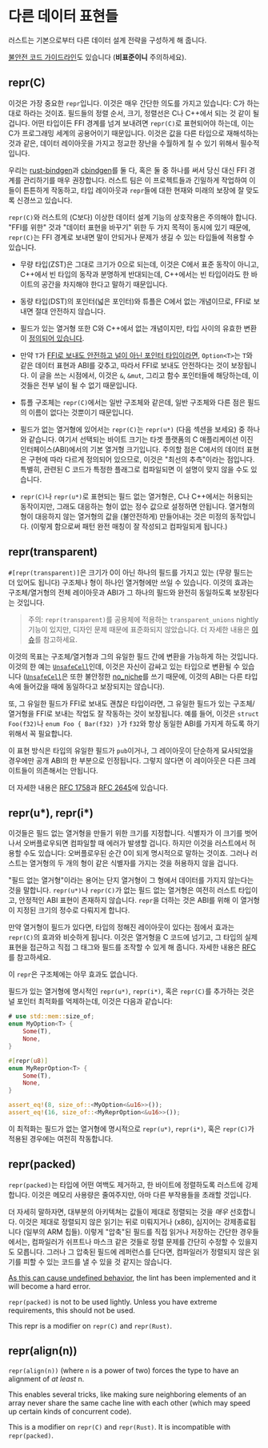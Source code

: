 # 다른 데이터 표현들

러스트는 기본으로부터 다른 데이터 설계 전략을 구성하게 해 줍니다. 

[불안전 코드 가이드라인][unsafe_guide]도 있습니다 (**비표준이니** 주의하세요).

## repr(C)

이것은 가장 중요한 `repr`입니다. 이것은 매우 간단한 의도를 가지고 있습니다: C가 하는대로 하라는 것이죠. 필드들의 정렬 순서, 크기, 정렬선은 C나 C++에서 되는 것 같이 될 겁니다. 
어떤 타입이든 FFI 경계를 넘겨 보내려면 `repr(C)`로 표현되어야 하는데, 이는 C가 프로그래밍 세계의 공용어이기 때문입니다. 이것은 값을 다른 타입으로 재해석하는 것과 같은, 데이터 레이아웃을 가지고 정교한 장난을 수월하게 칠 수 있기 위해서 필수적입니다. 

우리는 [rust-bindgen]과 [cbindgen]를 둘 다, 혹은 둘 중 하나를 써서 당신 대신 FFI 경계를 관리하기를 매우 권장합니다. 러스트 팀은 이 프로젝트들과 긴밀하게 작업하여 이들이 튼튼하게 작동하고, 
타입 레이아웃과 `repr`들에 대한 현재와 미래의 보장에 잘 맞도록 신경쓰고 있습니다.

`repr(C)`와 러스트의 (C보다) 이상한 데이터 설계 기능의 상호작용은 주의해야 합니다. "FFI를 위한" 것과 "데이터 표현을 바꾸기" 위한 두 가지 목적이 동시에 있기 때문에, `repr(C)`는 FFI 경계로 보내면 말이 안되거나 문제가 생길 수 있는 타입들에 적용할 수 있습니다.

* 무량 타입(ZST)은 그대로 크기가 0으로 되는데, 이것은 C에서 표준 동작이 아니고, C++에서 빈 타입의 동작과 분명하게 반대되는데, C++에서는 빈 타입이라도 한 바이트의 공간을 차지해야 한다고 말하기 때문입니다.

* 동량 타입(DST)의 포인터(넓은 포인터)와 튜플은 C에서 없는 개념이므로, FFI로 보내면 절대 안전하지 않습니다.

* 필드가 있는 열거형 또한 C와 C++에서 없는 개념이지만, 타입 사이의 유효한 변환이 [정의되어 있습니다][really-tagged].

* 만약 `T`가 [FFI로 보내도 안전하고 널이 아닌 포인터 타입이라면](ffi.html#the-nullable-pointer-optimization), `Option<T>`는 `T`와 같은 데이터 표현과 ABI를 갖추고, 따라서 FFI로 보내도 안전하다는 것이 보장됩니다. 이 글을 쓰는 시점에서, 이것은 `&`, `&mut`, 그리고 함수 포인터들에 해당하는데, 이것들은 전부 널이 될 수 없기 때문입니다.

* 튜플 구조체는 `repr(C)`에서는 일반 구조체와 같은데, 일반 구조체와 다른 점은 필드의 이름이 없다는 것뿐이기 때문입니다.

* 필드가 없는 열거형에 있어서는 `repr(C)`는 `repr(u*)` (다음 섹션을 보세요) 중 하나와 같습니다. 여기서 선택되는 바이트 크기는 타겟 플랫폼의 C 애플리케이션 이진 인터페이스(ABI)에서의 기본 열거형 크기입니다. 주의할 점은 C에서의 데이터 표현은 구현에 따라 다르게 정의되어 있으므로, 이것은 "최선의 추측"이라는 점입니다. 특별히, 관련된 C 코드가 특정한 플래그로 컴파일되면 이 설명이 맞지 않을 수도 있습니다.

* `repr(C)`나 `repr(u*)`로 표현되는 필드 없는 열거형은, C나 C++에서는 허용되는 동작이지만, 그래도 대응하는 형이 없는 정수 값으로 설정하면 안됩니다. 열거형의 형이 대응하지 않는 열거형의 값을 (불안전하게) 만들어내는 것은 미정의 동작입니다. (이렇게 함으로써 패턴 완전 매칭이 잘 작성되고 컴파일되게 됩니다.)

## repr(transparent)

`#[repr(transparent)]`은 크기가 0이 아닌 하나의 필드를 가지고 있는 (무량 필드는 더 있어도 됩니다) 구조체나 형이 하나인 열거형에만 쓰일 수 있습니다. 
이것의 효과는 구조체/열거형의 전체 레이아웃과 ABI가 그 하나의 필드와 완전히 동일하도록 보장된다는 것입니다.

> 주의: `repr(transparent)`를 공용체에 적용하는 `transparent_unions` nightly 기능이 있지만,
> 디자인 문제 때문에 표준화되지 않았습니다. 더 자세한 내용은 [이슈][issue-60405]를 참고하세요.

이것의 목표는 구조체/열거형과 그의 유일한 필드 간에 변환을 가능하게 하는 것입니다. 이것의 한 예는 [`UnsafeCell`]인데, 이것은 자신이 감싸고 있는 타입으로 변환될 수 있습니다 ([`UnsafeCell`]은 또한 불안정한 [no_niche][no-niche-pull]를 쓰기 때문에, 이것의 ABI는 다른 타입 속에 들어갔을 때에 동일하다고 보장되지는 않습니다).

또, 그 유일한 필드가 FFI로 보내도 괜찮은 타입이라면, 그 유일한 필드가 있는 구조체/열거형을 FFI로 보내는 작업도 잘 작동하는 것이 보장됩니다. 예를 들어, 이것은 `struct Foo(f32)`나 `enum Foo { Bar(f32) }`가 `f32`와 항상 동일한 ABI를 가지게 하도록 하기 위해서 꼭 필요합니다.

이 표현 방식은 타입의 유일한 필드가 `pub`이거나, 그 레이아웃이 단순하게 묘사되었을 경우에만 공개 ABI의 한 부분으로 인정됩니다. 그렇지 않다면 이 레이아웃은 다른 크레이트들이 의존해서는 안됩니다.

더 자세한 내용은 [RFC 1758][rfc-transparent]과 [RFC 2645][rfc-transparent-unions-enums]에 있습니다.

## repr(u*), repr(i*)

이것들은 필드 없는 열거형을 만들기 위한 크기를 지정합니다. 식별자가 이 크기를 벗어나서 오버플로우되면 컴파일할 때 에러가 발생할 겁니다. 하지만 이것을 러스트에서 허용할 수도 있습니다: 오버플로우된 순간 0이 되게 명시적으로 말하는 것이죠. 
그러나 러스트는 열거형의 두 개의 형이 같은 식별자를 가지는 것을 허용하지 않을 겁니다.

"필드 없는 열거형"이라는 용어는 단지 열거형이 그 형에서 데이터를 가지지 않는다는 것을 말합니다. `repr(u*)`나 `repr(C)`가 없는 필드 없는 열거형은 여전히 러스트 타입이고, 안정적인 ABI 표현이 존재하지 않습니다. 
`repr`을 더하는 것은 ABI를 위해 이 열거형이 지정된 크기의 정수로 다뤄지게 합니다.

만약 열거형이 필드가 있다면, 타입의 정해진 레이아웃이 있다는 점에서 효과는 `repr(C)`의 효과와 비슷하게 됩니다. 이것은 열거형을 C 코드에 넘기고, 그 타입의 실제 표현을 접근하고 직접 그 태그와 필드를 조작할 수 있게 해 줍니다. 
자세한 내용은 [RFC][really-tagged]를 참고하세요.

이 `repr`은 구조체에는 아무 효과도 없습니다.

필드가 있는 열거형에 명시적인 `repr(u*)`, `repr(i*)`, 혹은 `repr(C)`를 추가하는 것은 널 포인터 최적화를 억제하는데, 이것은 다음과 같습니다:

```rust
# use std::mem::size_of;
enum MyOption<T> {
    Some(T),
    None,
}

#[repr(u8)]
enum MyReprOption<T> {
    Some(T),
    None,
}

assert_eq!(8, size_of::<MyOption<&u16>>());
assert_eq!(16, size_of::<MyReprOption<&u16>>());
```
이 최적화는 필드가 없는 열거형에 명시적으로 `repr(u*)`, `repr(i*)`, 혹은 `repr(C)`가 적용된 경우에는 여전히 작동합니다.

## repr(packed)

`repr(packed)`는 타입에 어떤 여백도 제거하고, 한 바이트에 정렬하도록 러스트에 강제합니다. 이것은 메모리 사용량은 줄여주지만, 아마 다른 부작용들을 초래할 것입니다.

더 자세히 말하자면, 대부분의 아키텍쳐는 값들이 제대로 정렬되는 것을 *매우* 선호합니다. 이것은 제대로 정렬되지 않은 읽기는 뒤로 미뤄지거나 (x86), 심지어는 강제종료됩니다 (일부의 ARM 칩들). 
이렇게 "압축"된 필드를 직접 읽거나 저장하는 간단한 경우들에서는, 컴파일러가 쉬프트나 마스크 같은 것들로 정렬 문제를 간단히 수정할 수 있을지도 모릅니다. 
그러나 그 압축된 필드에 레퍼런스를 단다면, 컴파일러가 정렬되지 않은 읽기를 피할 수 있는 코드를 낼 수 있을 것 같지는 않습니다.



[As this can cause undefined behavior][ub_loads], the lint has been implemented
and it will become a hard error.

`repr(packed)` is not to be used lightly. Unless you have extreme requirements,
this should not be used.

This repr is a modifier on `repr(C)` and `repr(Rust)`.

## repr(align(n))

`repr(align(n))` (where `n` is a power of two) forces the type to have an
alignment of *at least* n.

This enables several tricks, like making sure neighboring elements of an array
never share the same cache line with each other (which may speed up certain
kinds of concurrent code).

This is a modifier on `repr(C)` and `repr(Rust)`. It is incompatible with
`repr(packed)`.

[unsafe_guide]: https://rust-lang.github.io/unsafe-code-guidelines/layout.html
[drop_flags]: drop-flags.html
[ub_loads]: https://github.com/rust-lang/rust/issues/27060
[issue-60405]: https://github.com/rust-lang/rust/issues/60405
[`UnsafeCell`]: https://doc.rust-lang.org/std/cell/struct.UnsafeCell.html
[rfc-transparent]: https://github.com/rust-lang/rfcs/blob/master/text/1758-repr-transparent.md
[rfc-transparent-unions-enums]: https://rust-lang.github.io/rfcs/2645-transparent-unions.html
[really-tagged]: https://github.com/rust-lang/rfcs/blob/master/text/2195-really-tagged-unions.md
[rust-bindgen]: https://rust-lang.github.io/rust-bindgen/
[cbindgen]: https://github.com/eqrion/cbindgen
[no-niche-pull]: https://github.com/rust-lang/rust/pull/68491
